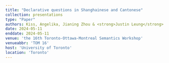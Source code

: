 ```yaml
---
title: "Declarative questions in Shanghainese and Cantonese"
collection: presentations
type: "Paper"
authors: Kiss, Angelika, Jianing Zhou & <strong>Justin Leung</strong>
date: 2024-05-11
enddate: 2024-05-11
venue: 'the 16th Toronto-Ottawa-Montreal Semantics Workshop'
venueabbr: 'TOM 16'
host: 'University of Toronto'
location: 'Toronto'
---
```


